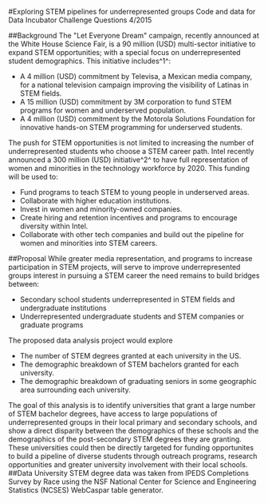 
#Exploring STEM pipelines for underrepresented groups
Code and data for Data Incubator Challenge Questions 4/2015

##Background
The "Let Everyone Dream" campaign, recently announced at the White House Science Fair, is a 90 million (USD) multi-sector initiative to expand STEM opportunities; with a special focus on underrepresented student demographics. This initiative includes^1^:
* A 4 million (USD) commitment by Televisa, a Mexican media company, for a national television campaign improving the visibility of Latinas in STEM fields.
* A 15 million (USD) commitment by 3M corporation to fund STEM programs for women and underserved population.
* A 4 million (USD) commitment by the Motorola Solutions Foundation for innovative hands-on STEM programming for underserved students.

The push for STEM opportunities is not limited to  increasing the number of underrepresented students who choose a STEM career path. Intel recently announced a 300 million (USD) initiative^2^ to have full representation of women and minorities in the technology workforce by 2020. This funding will be used to:
* Fund programs to teach STEM to young people in underserved areas.
* Collaborate with higher education institutions.
* Invest in women and minority-owned companies.
* Create hiring and retention incentives and programs to encourage diversity within Intel.
* Collaborate with other tech companies and build out the pipeline for women and minorities into STEM careers.

##Proposal
While greater media representation, and programs to increase participation in STEM projects, will serve to improve underrepresented groups interest in pursuing a STEM career the need remains to build bridges between:
* Secondary school students underrepresented in STEM fields and undergraduate institutions
* Underrepresented undergraduate students and STEM companies or graduate programs

The proposed data analysis project would explore
* The number of STEM degrees granted at each university in the US.
* The demographic breakdown of STEM bachelors granted for each university.
* The demographic breakdown of graduating seniors in some geographic area surrounding each university.

The goal of this analysis is to identify universities that grant a large number of STEM bachelor degrees, have access to large populations of underrepresented groups in their local primary and secondary schools, and show a direct disparity between the demographics of these schools and the demographics of the post-secondary STEM degrees they are granting. These universities could then be directly targeted for funding opportunites to build a pipeline of diverse students through outreach programs, research opportunities and greater university involvement with their local schools.  
##Data
University STEM degree data was taken from IPEDS Completions Survey by Race using the NSF National Center for Science and Engineering Statistics (NCSES) WebCaspar table generator. 

